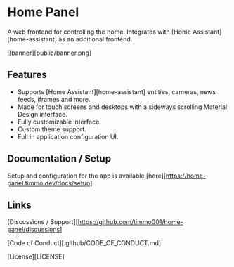 # Home Panel

A web frontend for controlling the home. Integrates with
[Home Assistant][home-assistant] as an additional frontend.

![banner][public/banner.png]

## Features

- Supports [Home Assistant][home-assistant] entities, cameras, news feeds, iframes and
 more.
- Made for touch screens and desktops with a sideways scrolling Material Design
 interface.
- Fully customizable interface.
- Custom theme support.
- Full in application configuration UI.

## Documentation / Setup

Setup and configuration for the app is available [here][https://home-panel.timmo.dev/docs/setup]

## Links

[Discussions / Support][https://github.com/timmo001/home-panel/discussions]

[Code of Conduct][.github/CODE_OF_CONDUCT.md]

[License][LICENSE]
